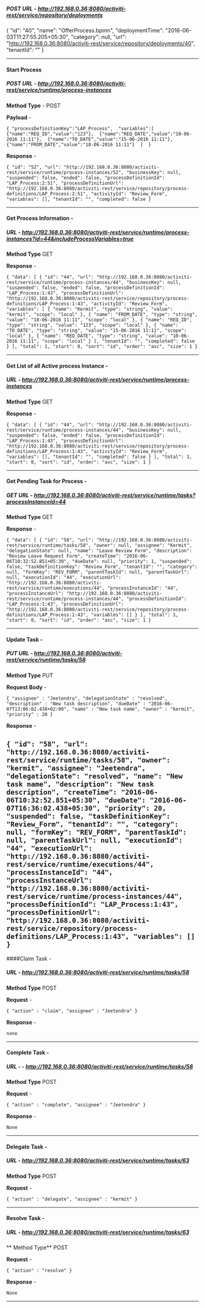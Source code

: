 ##### POST URL - http://192.168.0.36:8080/activiti-rest/service/repository/deployments


{
  "id": "40",
  "name": "OfferProcess.bpmn",
  "deploymentTime": "2016-06-03T11:27:55.205+05:30",
  "category": null,
  "url": "http://192.168.0.36:8080/activiti-rest/service/repository/deployments/40",
  "tenantId": ""
}

----------

#### Start Process 

##### POST URL - http://192.168.0.36:8080/activiti-rest/service/runtime/process-instances
**Method Type** - POST 

**Payload** -

`{
    "processDefinitionKey":"LAP_Process", 
        "variables":[ 
            {"name":"REQ_ID","value":"123"}, 
            {"name":"REQ_DATE","value":"10-06-2016 11:11"}, 
            {"name":"TO_DATE","value":"15-06-2016 11:11"}, 
            {"name":"FROM_DATE","value":"18-06-2016 11:11"} 
        ] 
}` 


**Response** - 

`{
  "id": "52",
  "url": "http://192.168.0.36:8080/activiti-rest/service/runtime/process-instances/52",
  "businessKey": null,
  "suspended": false,
  "ended": false,
  "processDefinitionId": "LAP_Process:2:51",
  "processDefinitionUrl": "http://192.168.0.36:8080/activiti-rest/service/repository/process-definitions/LAP_Process:2:51",
  "activityId": "Review_Form",
  "variables": [],
  "tenantId": "",
  "completed": false
}`

------

#### Get Process Information - 
##### URL - http://192.168.0.36:8080/activiti-rest/service/runtime/process-instances?id=44&includeProcessVariables=true
**Method Type** GET

**Response** -

`{
  "data": [
    {
      "id": "44",
      "url": "http://192.168.0.36:8080/activiti-rest/service/runtime/process-instances/44",
      "businessKey": null,
      "suspended": false,
      "ended": false,
      "processDefinitionId": "LAP_Process:1:43",
      "processDefinitionUrl": "http://192.168.0.36:8080/activiti-rest/service/repository/process-definitions/LAP_Process:1:43",
      "activityId": "Review_Form",
      "variables": [
        {
          "name": "Kermit",
          "type": "string",
          "value": "kermit",
          "scope": "local"
        },
        {
          "name": "FROM_DATE",
          "type": "string",
          "value": "18-06-2016 11:11",
          "scope": "local"
        },
        {
          "name": "REQ_ID",
          "type": "string",
          "value": "123",
          "scope": "local"
        },
        {
          "name": "TO_DATE",
          "type": "string",
          "value": "15-06-2016 11:11",
          "scope": "local"
        },
        {
          "name": "REQ_DATE",
          "type": "string",
          "value": "10-06-2016 11:11",
          "scope": "local"
        }
      ],
      "tenantId": "",
      "completed": false
    }
  ],
  "total": 1,
  "start": 0,
  "sort": "id",
  "order": "asc",
  "size": 1
}`

------------


#### Get List of all Active process Instance - 
##### URL - http://192.168.0.36:8080/activiti-rest/service/runtime/process-instances
**Method Type** GET

**Response** - 

`{
  "data": [
    {
      "id": "44",
      "url": "http://192.168.0.36:8080/activiti-rest/service/runtime/process-instances/44",
      "businessKey": null,
      "suspended": false,
      "ended": false,
      "processDefinitionId": "LAP_Process:1:43",
      "processDefinitionUrl": "http://192.168.0.36:8080/activiti-rest/service/repository/process-definitions/LAP_Process:1:43",
      "activityId": "Review_Form",
      "variables": [],
      "tenantId": "",
      "completed": false
    }
  ],
  "total": 1,
  "start": 0,
  "sort": "id",
  "order": "asc",
  "size": 1
}`

------------

#### Get Pending Task for Process - 
##### GET URL - http://192.168.0.36:8080/activiti-rest/service/runtime/tasks?processInstanceId=44
**Method Type** GET

**Response** - 

`{
  "data": [
    {
      "id": "58",
      "url": "http://192.168.0.36:8080/activiti-rest/service/runtime/tasks/58",
      "owner": null,
      "assignee": "Kermit",
      "delegationState": null,
      "name": "Leave Review Form",
      "description": "Review Leave Request Form",
      "createTime": "2016-06-06T10:32:52.851+05:30",
      "dueDate": null,
      "priority": 1,
      "suspended": false,
      "taskDefinitionKey": "Review_Form",
      "tenantId": "",
      "category": null,
      "formKey": "REV_FORM",
      "parentTaskId": null,
      "parentTaskUrl": null,
      "executionId": "44",
      "executionUrl": "http://192.168.0.36:8080/activiti-rest/service/runtime/executions/44",
      "processInstanceId": "44",
      "processInstanceUrl": "http://192.168.0.36:8080/activiti-rest/service/runtime/process-instances/44",
      "processDefinitionId": "LAP_Process:1:43",
      "processDefinitionUrl": "http://192.168.0.36:8080/activiti-rest/service/repository/process-definitions/LAP_Process:1:43",
      "variables": []
    }
  ],
  "total": 1,
  "start": 0,
  "sort": "id",
  "order": "asc",
  "size": 1
}`

---------

#### Update Task - 
##### PUT URL - http://192.168.0.36:8080/activiti-rest/service/runtime/tasks/58
**Method Type** PUT

**Request Body** - 

`{
  "assignee" : "Jeetendra",
  "delegationState" : "resolved",
  "description" : "New task description",
  "dueDate" : "2016-06-07T13:06:02.438+02:00",
  "name" : "New task name",
  "owner" : "kermit",
  "priority" : 20
}`

**Response** - 

  `{
    "id": "58",
    "url": "http://192.168.0.36:8080/activiti-rest/service/runtime/tasks/58",
    "owner": "kermit",
    "assignee": "Jeetendra",
    "delegationState": "resolved",
    "name": "New task name",
    "description": "New task description",
    "createTime": "2016-06-06T10:32:52.851+05:30",
    "dueDate": "2016-06-07T16:36:02.438+05:30",
    "priority": 20,
    "suspended": false,
    "taskDefinitionKey": "Review_Form",
    "tenantId": "",
    "category": null,
    "formKey": "REV_FORM",
    "parentTaskId": null,
    "parentTaskUrl": null,
    "executionId": "44",
    "executionUrl": "http://192.168.0.36:8080/activiti-rest/service/runtime/executions/44",
    "processInstanceId": "44",
    "processInstanceUrl": "http://192.168.0.36:8080/activiti-rest/service/runtime/process-instances/44",
    "processDefinitionId": "LAP_Process:1:43",
    "processDefinitionUrl": "http://192.168.0.36:8080/activiti-rest/service/repository/process-definitions/LAP_Process:1:43",
    "variables": []
  }`
---------

####Claim Task - 
##### URL - http://192.168.0.36:8080/activiti-rest/service/runtime/tasks/58
**Method Type** POST

**Request** - 

`{
  "action" : "claim",
  "assignee" : "Jeetendra"
}`

**Response** - 

`none`

--------

#### Complete Task - 
##### URL - - http://192.168.0.36:8080/activiti-rest/service/runtime/tasks/58
**Method Type** POST

**Request** - 

`{
  "action" : "complete",
  "assignee" : "Jeetendra"
}`

**Response** - 

`None`

--------

#### Delegate Task - 
##### URL - http://192.168.0.36:8080/activiti-rest/service/runtime/tasks/63
**Method Type** POST

**Request** - 

`{
  "action" : "delegate",
  "assignee" : "kermit"
}`

--------

#### Resolve Task - 
##### URL - http://192.168.0.36:8080/activiti-rest/service/runtime/tasks/63
** Method Type** POST

**Request** - 

`{
  "action" : "resolve"
}`

**Response** - 

`None`

---------
